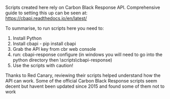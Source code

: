 Scripts created here rely on Carbon Black Response API.
Comprehensive guide to setting this up can be seen at:
https://cbapi.readthedocs.io/en/latest/

To summarise, to run scripts here you need to:
1. Install Python 
2. Install cbapi - pip install cbapi
3. Grab the API key from cbr web console
4. run: cbapi-response configure 
  (in windows you will need to go into the python directory then \scripts\cbapi-response)
5. Use the scripts with caution!  

Thanks to Red Canary, reviewing their scripts helped understand how the API can work. 
Some of the official Carbon Black Response scripts seem decent but havent been updated since 2015 and found some of them not to work

